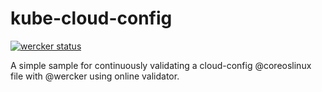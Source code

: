 # kube-cloud-config

[![wercker status](https://app.wercker.com/status/e547663594f1d46be4113a928f7327f0/s/master "wercker status")](https://app.wercker.com/project/byKey/e547663594f1d46be4113a928f7327f0)

A simple sample for continuously validating a cloud-config @coreoslinux file with @wercker using online validator.
